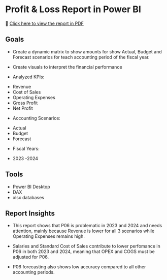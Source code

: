 # Profit & Loss Report in Power BI

📄 [Click here to view the report in PDF](https://github.com/raquel-pinheiro/portfolio-powerbi/blob/main/Profit%20%26%20Loss.pdf)

## Goals

* Create a dynamic matrix to show amounts for show Actual, Budget and Forecast scenarios for teach accounting period of the fiscal year.
  
* Create visuals to interpret the financial performance

* Analyzed KPIs:
- Revenue
- Cost of Sales
- Operating Expenses
- Gross Profit
- Net Profit

* Accounting Scenarios:
- Actual
- Budget
- Forecast

* Fiscal Years:
- 2023
-2024

## Tools

* Power BI Desktop
* DAX
* xlsx databases

## Report Insights

* This report shows that P06 is problematic in 2023 and 2024 and needs attention, mainly because Revenue is lower for all 3 scenarios while Operating Expenses remains high.

* Salaries and Standard Cost of Sales contribute to lower perfomance in P06 in both 2023 and 2024, meaning that OPEX and COGS must be adjusted for P06.

* P06 forecasting also shows low accuracy compared to all other accounting periods.
